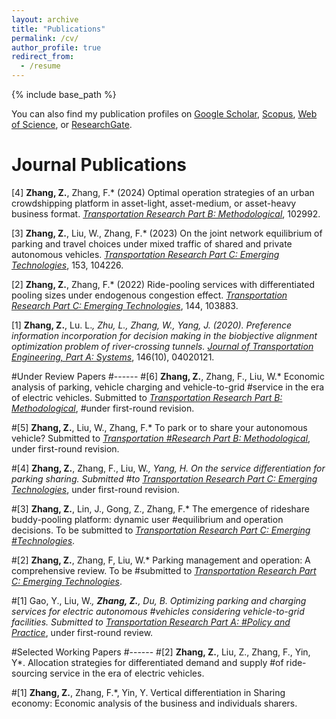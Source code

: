 ```yaml
---
layout: archive
title: "Publications"
permalink: /cv/
author_profile: true
redirect_from:
  - /resume
---
```

{% include base_path %}

You can also find my publication profiles on [Google Scholar](https://scholar.google.com/citations?user=5PQtFDIAAAAJ&hl=zh-CN&oi=ao), [Scopus](https://www-scopus-com.eproxy.lib.hku.hk/authid/detail.uri?authorId=57407113300), [Web of Science](https://www.webofscience.com/wos/author/record/LIC-6662-2024), or [ResearchGate](https://www.researchgate.net/profile/Zhuoye-Zhang).

Journal Publications
======
[4] **Zhang, Z.**, Zhang, F.* (2024) Optimal operation strategies of an urban crowdshipping platform in
asset-light, asset-medium, or asset-heavy business format. *<u>Transportation Research Part B: Methodological</u>*,
102992.

[3] **Zhang, Z.**, Liu, W., Zhang, F.* (2023) On the joint network equilibrium of parking and travel
choices under mixed traffic of shared and private autonomous vehicles. *<u>Transportation Research Part
C: Emerging Technologies</u>*, 153, 104226.

[2] **Zhang, Z.**, Zhang, F.* (2022) Ride-pooling services with differentiated pooling sizes under endogenous
congestion effect. *<u>Transportation Research Part C: Emerging Technologies</u>*, 144, 103883.

[1] **Zhang, Z.**, Lu. L.*, Zhu, L., Zhang, W., Yang, J. (2020). Preference information incorporation for
decision making in the biobjective alignment optimization problem of river-crossing tunnels. <u>Journal
of Transportation Engineering, Part A: Systems</u>*, 146(10), 04020121.


#Under Review Papers
#------
#[6] **Zhang, Z.**, Zhang, F., Liu, W.* Economic analysis of parking, vehicle charging and vehicle-to-grid
#service in the era of electric vehicles. Submitted to *<u>Transportation Research Part B: Methodological</u>*,
#under first-round revision.

#[5] **Zhang, Z.**, Liu, W., Zhang, F.* To park or to share your autonomous vehicle? Submitted to *<u>Transportation
#Research Part B: Methodological</u>*, under first-round revision.

#[4] **Zhang, Z.**, Zhang, F., Liu, W.*, Yang, H. On the service differentiation for parking sharing. Submitted
#to <u>Transportation Research Part C: Emerging Technologies</u>*, under first-round revision.

#[3] **Zhang, Z.**, Lin, J., Gong, Z., Zhang, F.* The emergence of rideshare buddy-pooling platform: dynamic user
#equilibrium and operation decisions. To be submitted to *<u>Transportation Research Part C: Emerging
#Technologies</u>*.

#[2] **Zhang, Z.**, Zhang, F, Liu, W.* Parking management and operation: A comprehensive review. To be
#submitted to *<u>Transportation Research Part C: Emerging Technologies</u>*.

#[1] Gao, Y., Liu, W.*, **Zhang, Z.**, Du, B. Optimizing parking and charging services for electric autonomous
#vehicles considering vehicle-to-grid facilities. Submitted to <u>Transportation Research Part A:
#Policy and Practice</u>*, under first-round review.


#Selected Working Papers
#------
#[2] **Zhang, Z.**, Liu, Z., Zhang, F., Yin, Y*. Allocation strategies for differentiated demand and supply
#of ride-sourcing service in the era of electric vehicles. 

#[1] **Zhang, Z.**, Zhang, F.*, Yin, Y. Vertical differentiation in Sharing economy: Economic analysis of the
business and individuals sharers.
